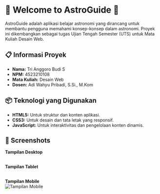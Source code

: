 # 🌌 Welcome to AstroGuide 🌌

AstroGuide adalah aplikasi belajar astronomi yang dirancang untuk membantu pengguna memahami konsep-konsep dalam astronomi. Proyek ini dikembangkan sebagai tugas Ujian Tengah Semester (UTS) untuk Mata Kuliah Desain Web.

## 📋 Informasi Proyek
- **Nama:** Tri Anggoro Budi S 
- **NPM:** 4523210108
- **Mata Kuliah:** Desain Web
- **Dosen:**  Adi Wahyu Pribadi, S.Si., M.Kom

## 📦 Teknologi yang Digunakan
- **HTML5:** Untuk struktur dan konten aplikasi.
- **CSS3:** Untuk desain dan tata letak yang responsif.
- **JavaScript:** Untuk interaktivitas dan pengelolaan konten dinamis.

## 📸 Screenshots
**Tampilan Desktop**  
<img src="https://github.com/user-attachments/assets/c986bbbe-7937-4188-ad08-40cd042d132c" alt="">
<img src="https://github.com/user-attachments/assets/60b88655-d827-445a-929f-6355adbd64a6" alt="">
<img src="https://github.com/user-attachments/assets/94c6386b-df56-4dd0-a803-0d368583b674" alt="">
<img src="https://github.com/user-attachments/assets/866b9491-53bd-4232-9e98-6cb152d43c05" alt="">

**Tampilan Tablet**  
<img src="https://github.com/user-attachments/assets/05688076-5191-412b-b65f-72922f04ebe4" alt="">
<img src="https://github.com/user-attachments/assets/7ed6bc60-ed58-44a8-bf72-95978fbead05" alt="">

**Tampilan Mobile**  
![Tampilan Mobile](link-to-mobile-screenshot)  

